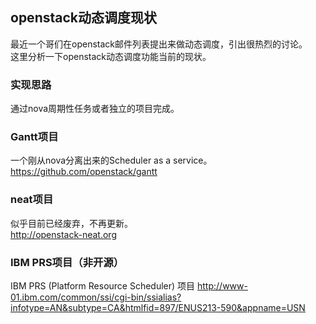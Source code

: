 openstack动态调度现状
----
最近一个哥们在openstack邮件列表提出来做动态调度，引出很热烈的讨论。   
这里分析一下openstack动态调度功能当前的现状。  

### 实现思路
通过nova周期性任务或者独立的项目完成。    

### Gantt项目
一个刚从nova分离出来的Scheduler as a service。  
https://github.com/openstack/gantt  

### neat项目
似乎目前已经废弃，不再更新。   
http://openstack-neat.org    

###  IBM PRS项目（非开源）    
IBM PRS (Platform Resource Scheduler) 项目
http://www-01.ibm.com/common/ssi/cgi-bin/ssialias?infotype=AN&subtype=CA&htmlfid=897/ENUS213-590&appname=USN
